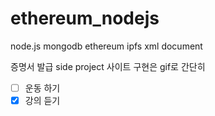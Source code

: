 ﻿# ethereum_nodejs
 
 node.js
 mongodb
 ethereum
 ipfs
 xml document
 
 증명서 발급 side project
 사이트 구현은 gif로 간단히 

- [ ] 운동 하기
- [x] 강의 듣기
